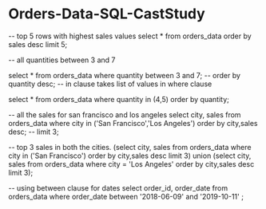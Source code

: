 # Orders-Data-SQL-CastStudy

-- top 5 rows with highest sales values
select * from orders_data
order by sales desc
limit 5; 	

-- all quantities between 3 and 7

select * from orders_data 
where quantity between 3 and 7;
-- order by quantity desc;
-- in clause takes list of values in where clause

select * from orders_data
where quantity in (4,5)
order by quantity;

-- all the sales for san francisco and los angeles
select city, sales
from orders_data
where city in ('San Francisco','Los Angeles')
order by city,sales desc;
-- limit 3;

-- top 3 sales in both the cities. 
(select city, sales from orders_data
where city in ('San Francisco')
order by city,sales desc
limit 3)
union
(select city, sales from orders_data
where city = 'Los Angeles'
order by city,sales desc
limit 3);

-- using between clause for dates
select order_id, order_date from orders_data
where order_date between '2018-06-09' and '2019-10-11' ; 



